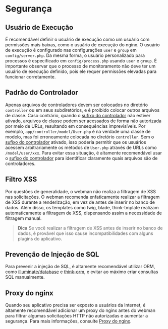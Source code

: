 # Segurança

## Usuário de Execução
É recomendável definir o usuário de execução como um usuário com permissões mais baixas, como o usuário de execução do nginx. O usuário de execução é configurado nas configurações `user` e `group` em `config/server.php`. Da mesma forma, o usuário personalizado para processos é especificado em `config/process.php` usando `user` e `group`. É importante observar que o processo de monitoramento não deve ter um usuário de execução definido, pois ele requer permissões elevadas para funcionar corretamente.

## Padrão do Controlador
Apenas arquivos de controladores devem ser colocados no diretório `controller` ou em seus subdiretórios, e é proibido colocar outros arquivos de classe. Caso contrário, quando o [sufixo do controlador](https://www.workerman.net/doc/webman/controller.html#%E6%8E%A7%E5%88%B6%E5%99%A8%E5%90%8E%E7%BC%80) não estiver ativado, arquivos de classe podem ser acessados de forma não autorizada por meio de URLs, resultando em consequências imprevisíveis. Por exemplo, `app/controller/model/User.php` é na verdade uma classe de modelo, mas foi erroneamente colocada no diretório `controller`. Sem o [sufixo do controlador](https://www.workerman.net/doc/webman/controller.html#%E6%8E%A7%E5%88%B6%E5%99%A8%E5%90%8E%E7%BC%80) ativado, isso poderia permitir que os usuários acessem arbitrariamente os métodos de `User.php` através de URLs como `/model/user/xxx`. Para evitar essa situação, é altamente recomendável usar o [sufixo do controlador](https://www.workerman.net/doc/webman/controller.html#%E6%8E%A7%E5%88%B6%E5%99%A8%E5%90%8E%E7%BC%80) para identificar claramente quais arquivos são de controladores.

## Filtro XSS
Por questões de generalidade, o webman não realiza a filtragem de XSS nas solicitações. O webman recomenda enfaticamente realizar a filtragem de XSS durante a renderização, em vez de antes de inserir no banco de dados. Além disso, os templates como twig, blade, think-tmplate realizam automaticamente a filtragem de XSS, dispensando assim a necessidade de filtragem manual.

> **Dica**
> Se você realizar a filtragem de XSS antes de inserir no banco de dados, é provável que isso cause incompatibilidades com alguns plugins do aplicativo.

## Prevenção de Injeção de SQL
Para prevenir a injeção de SQL, é altamente recomendável utilizar ORM, como [illuminate/database](https://www.workerman.net/doc/webman/db/tutorial.html) e [think-orm](https://www.workerman.net/doc/webman/db/thinkorm.html), e evitar ao máximo criar consultas SQL manualmente.

## Proxy do nginx
Quando seu aplicativo precisa ser exposto a usuários da Internet, é altamente recomendável adicionar um proxy do nginx antes do webman para filtrar algumas solicitações HTTP não autorizadas e aumentar a segurança. Para mais informações, consulte [Proxy do nginx](nginx-proxy.md).
